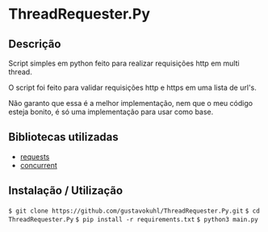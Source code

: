 # ThreadRequester.Py

## Descrição
Script simples em python feito para realizar requisições http em multi thread.

O script foi feito para validar requisições http e https em uma lista de url's.

Não garanto que essa é a melhor implementação, nem que o meu código esteja bonito, é só uma implementação para usar como base.

## Bibliotecas utilizadas 
* <a href="https://pypi.org/project/requests/" target="blank">requests</a>
* <a href="https://docs.python.org/3/library/concurrent.futures.html#module-concurrent.futures" target="blank">concurrent</a>

## Instalação / Utilização
`$ git clone https://github.com/gustavokuhl/ThreadRequester.Py.git`
`$ cd ThreadRequester.Py`
`$ pip install -r requirements.txt`
`$ python3 main.py`